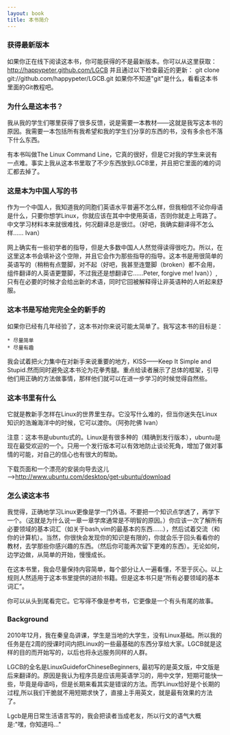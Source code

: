 ```yaml
---
layout: book
title: 本书简介
---
```


### 获得最新版本

如果你正在线下阅读这本书，你可能获得的不是最新版本。你可以从这里获取：
<http://happypeter.github.com/LGCB>
并且通过以下检查最近的更新：
	git clone git://github.com/happypeter/LGCB.git
如果你不知道"git"是什么，看看这本书里面的Git教程吧。

### 为什么是这本书？

我从我的学生们哪里获得了很多反馈，说是需要一本教材——这就是我写这本书的原因。我需要一本包括所有我希望和我的学生们分享的东西的书，没有多余也不落下什么东西。

有本书叫做The Linux Command Line，它真的很好，但是它对我的学生来说有一点难。事实上我从这本书里取了不少东西放到LGCB里，并且把它里面的难的词汇都去掉了。

### 这是本为中国人写的书

作为一个中国人，我知道我的同胞们英语水平普遍不怎么样，但我相信不论你母语是什么，只要你想学Linux，你就应该在其中中使用英语，否则你就走上弯路了。中文学习材料本来就很难找，何况翻译总是很烂。（好吧，我确实翻译得不怎么样……	Ivan）

网上确实有一些初学者的指导，但是大多数中国人人然觉得读得很吃力。所以，在这里这本书会填补这个空隙，并且它会作为那些指导的指导。这本书是用很简单的英语写的（稍稍有点蹩脚，对不起（好吧，我甚至连蹩脚（broken）都不会用，组件翻译的人英语更蹩脚，不过我还是想翻译它……Peter, forgive me!	Ivan））,只有在必要的时候才会给出新的术语，同时它回被解释得让非英语种的人听起来舒服。

### 这本书是写给完完全全的新手的

如果你已经有几年经验了，这本书对你来说可能太简单了。我写这本书的目标是：

	* 尽量简单
	* 尽量有趣
我会试着把火力集中在对新手来说重要的地方，KISS——Keep It Simple and Stupid.然而同时避免这本书沦为花拳秀腿。重点给读者展示了总体的框架，引导他们用正确的方法做事情，那样他们就可以在进一步学习的时候觉得自然些。

### 这本书里有什么

它就是教新手怎样在Linux的世界里生存。它没写什么难的，但当你迷失在Linux知识的浩瀚海洋中的时候，它可以渡你。（阿弥陀佛	Ivan）

注意：这本书是ubuntu式的。Linux是有很多种的（精确到发行版本），ubuntu是现在最受欢迎的一个。只用一个发行版本可以有效地防止谈论死角，增加了做对事情的可能，对自己的信心也有很大的帮助。

下载页面和一个漂亮的安装向导去这儿——>http://www.ubuntu.com/desktop/get-ubuntu/download

### 怎么读这本书

我觉得，正确地学习Linux更像是学一门外语。不要把一个知识点学透了，再学下一个。（这就是为什么说一章一章学席通常是不明智的原因。）你应该一次了解所有必要领域的基本词汇（如关于bash,vim的最基本的东西……），然后试着交流（和你的计算机）。当然，你很快会发现你的知识是有限的，你就会乐于回头看看你的教材，去学那些你感兴趣的东西。（然后你可能再次留下更难的东西）。无论如何，边学边做，从简单的开始，慢慢成长。

在这本书里，我会尽量保持内容简单，每个部分让人一遍看懂，不至于灰心。以上规则人然适用于这本书里提供的进阶书籍。但是这本书只是“所有必要领域的基本词汇”。

你可以从头到尾看完它。它写得不像是参考书，它更像是一个有头有尾的故事。

### Background

2010年12月，我在秦皇岛讲课，学生是当地的大学生，没有Linux基础。所以我的任务是在2周的授课时间内把Linux的一些最基础的东西分享给大家。LGCB就是这样的目的而开始写的，以后也将永远服务同样的人群。

LGCB的全名是LinuxGuideforChineseBeginners,
最初写的是英文版，中文版是后来翻译的。原因是我认为程序员是应该用英语学习的，用中文学，短期可能快一些，毕竟是母语吗，但是长期来看其实是错误的方法。而学Linux恰好是个长期的过程,所以我们干脆就不用短期求快了，直接上手用英文，就是最有效果的方法了。

Lgcb是用日常生活语言写的，我会把读者当成老友，所以行文的语气大概是:"嘿，你知道吗..."
